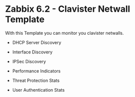 # Zabbix 6.2 - Clavister Netwall Template

With this Template you can monitor you clavister netwalls.

- DHCP Server Discovery
- Interface Discovery
- IPSec Discovery

- Performance Indicators

- Threat Protection Stats
- User Authentication Stats

 
